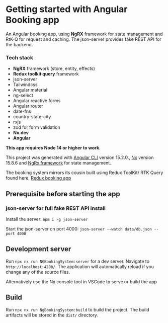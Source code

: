# Getting started with Angular Booking app

An Angular booking app, using **NgRX** framework for state management and RtK-Q for request and caching. The
json-server provides fake
REST API for the backend.

### Tech stack

- **NgRX** framework (store, entity, effects)
- **Redux toolkit query** framework
- json-server
- Tailwindcss
- Angular material
- ng-select
- Angular reactive forms
- Angular router
- date-fns
- country-state-city
- rxjs
- zod for form validation
- **Nx.dev**
- **Angular**

**This app requires Node 14 or higher to work.**

This project was generated with [Angular CLI](https://github.com/angular/angular-cli) version
15.2.0., [Nx](https://nx.dev/packages/angular) version
15.8.6 and [NgRx framework](https://ngrx.io/docs) for state management.

The booking system mirrors its cousin built using Redux ToolKit/ RTK Query found
here, [Redux booking app](https://github.com/deaspo/crude-app)

## Prerequisite before starting the app

### json-server for full fake REST API install

Install the server: `npm i -g json-server`

Start the json-server on port 4000: `json-server --watch data/db.json --port 4000`

## Development server

Run `npx nx run NGBookingSystem:server` for a dev server. Navigate to `http://localhost:4200/`. The application will
automatically reload if you change any of the source files.

Alternatively use the Nx console tool in VSCode to serve or build the app

## Build

Run `npx nx run NgBookingSystem:build` to build the project. The build artifacts will be stored in the `dist/`
directory.

